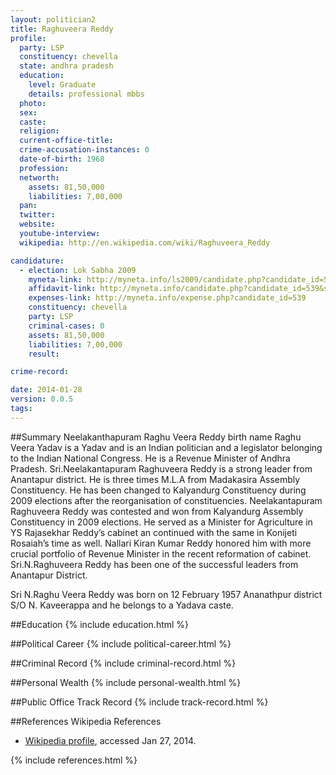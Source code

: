 ```yaml
---
layout: politician2
title: Raghuveera Reddy
profile: 
  party: LSP
  constituency: chevella
  state: andhra pradesh
  education: 
    level: Graduate
    details: professional mbbs
  photo: 
  sex: 
  caste: 
  religion: 
  current-office-title: 
  crime-accusation-instances: 0
  date-of-birth: 1968
  profession: 
  networth: 
    assets: 81,50,000
    liabilities: 7,00,000
  pan: 
  twitter: 
  website: 
  youtube-interview: 
  wikipedia: http://en.wikipedia.com/wiki/Raghuveera_Reddy

candidature: 
  - election: Lok Sabha 2009
    myneta-link: http://myneta.info/ls2009/candidate.php?candidate_id=539
    affidavit-link: http://myneta.info/candidate.php?candidate_id=539&scan=original
    expenses-link: http://myneta.info/expense.php?candidate_id=539
    constituency: chevella 
    party: LSP
    criminal-cases: 0
    assets: 81,50,000
    liabilities: 7,00,000
    result:  

crime-record: 

date: 2014-01-28
version: 0.0.5
tags: 
---
```

##Summary
Neelakanthapuram Raghu Veera Reddy birth name Raghu Veera Yadav is a Yadav and is an Indian politician and a legislator belonging to the Indian National Congress. He is a Revenue Minister of Andhra Pradesh. Sri.Neelakantapuram Raghuveera Reddy is a strong leader from Anantapur district. He is three times M.L.A from Madakasira Assembly Constituency. He has been changed to Kalyandurg Constituency during 2009 elections after the reorganisation of constituencies. Neelakantapuram Raghuveera Reddy was contested and won from Kalyandurg Assembly Constituency in 2009 elections. He served as a Minister for Agriculture in YS Rajasekhar Reddy’s cabinet an continued with the same in Konijeti Rosaiah’s time as well. Nallari Kiran Kumar Reddy honored him with more crucial portfolio of Revenue Minister in the recent reformation of cabinet. Sri.N.Raghuveera Reddy has been one of the successful leaders from Anantapur District.

Sri N.Raghu Veera Reddy was born on 12 February 1957 Ananathpur district S/O N. Kaveerappa and he belongs to a Yadava caste.


##Education
{% include education.html %}


##Political Career
{% include political-career.html %}


##Criminal Record
{% include criminal-record.html %}


##Personal Wealth
{% include personal-wealth.html %}


##Public Office Track Record
{% include track-record.html %}


##References
Wikipedia References
- [Wikipedia profile]({{page.profile.wikipedia}}), accessed Jan 27, 2014.



{% include references.html %}